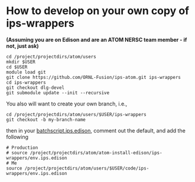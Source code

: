 # How to develop on your own copy of ips-wrappers

**(Assuming you are on Edison and are an ATOM NERSC team member - if not, just ask)**

```
cd /project/projectdirs/atom/users
mkdir $USER
cd $USER
module load git
git clone https://github.com/ORNL-Fusion/ips-atom.git ips-wrappers
cd ips-wrappers
git checkout dlg-devel
git submodule update --init --recursive
```

You also will want to create your own branch, i.e., 

```
cd /project/projectdirs/atom/users/$USER/ips-wrappers
git checkout -b my-branch-name
```

then in your [batchscript.ips.edison](ips-atom/template.batchscript.ips.edison), comment out the default, and add the following

```
# Production
# source /project/projectdirs/atom/atom-install-edison/ips-wrappers/env.ips.edison
# Me
source /project/projectdirs/atom/users/$USER/code/ips-wrappers/env.ips.edison
```



